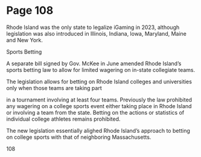 # Page 108

Rhode Island was the only state to legalize iGaming in
2023, although legislation was also introduced in lllinois,
Indiana, lowa, Maryland, Maine and New York.

Sports Betting

A separate bill signed by Gov. McKee in June amended
Rhode Island’s sports betting law to allow for limited
wagering on in-state collegiate teams.

The legislation allows for betting on Rhode Island colleges
and universities only when those teams are taking part

in a tournament involving at least four teams. Previously
the law prohibited any wagering on a college sports event
either taking place in Rhode Island or involving a team
from the state. Betting on the actions or statistics of
individual college athletes remains prohibited.

The new legislation essentially alighed Rhode Island’s
approach to betting on college sports with that of
neighboring Massachusetts.

108

